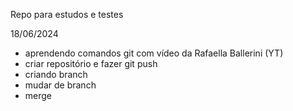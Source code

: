 Repo para estudos e testes

18/06/2024 
- aprendendo comandos git com vídeo da Rafaella Ballerini (YT)
- criar repositório e fazer git push
- criando branch
- mudar de branch
- merge